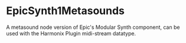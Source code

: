 # EpicSynth1Metasounds
A metasound node version of Epic's Modular Synth component, can be used with the Harmonix Plugin midi-stream datatype. 
